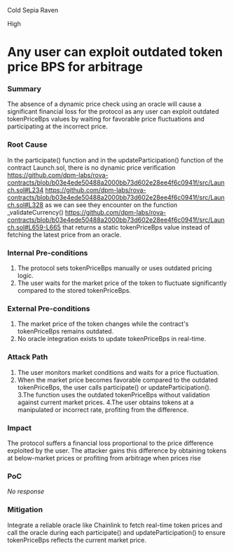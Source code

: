 Cold Sepia Raven

High

# Any user can exploit outdated token price BPS for arbitrage

### Summary

The absence of a dynamic price check using an oracle will cause a significant financial loss for the protocol as any user can exploit outdated tokenPriceBps values by waiting for favorable price fluctuations and participating at the incorrect price.

### Root Cause

In the participate() function and in the updateParticipation() function of the contract Launch.sol, there is no dynamic price verification https://github.com/dpm-labs/rova-contracts/blob/b03e4ede50488a2000bb73d602e28ee4f6c0941f/src/Launch.sol#L234 https://github.com/dpm-labs/rova-contracts/blob/b03e4ede50488a2000bb73d602e28ee4f6c0941f/src/Launch.sol#L328 as we can see they encounter on the function _validateCurrency() https://github.com/dpm-labs/rova-contracts/blob/b03e4ede50488a2000bb73d602e28ee4f6c0941f/src/Launch.sol#L659-L665  that returns a static tokenPriceBps value instead of fetching the latest price from an oracle. 

### Internal Pre-conditions

1. The protocol sets tokenPriceBps manually or uses outdated pricing logic.
2. The user waits for the market price of the token to fluctuate significantly compared to the stored tokenPriceBps.

### External Pre-conditions

1. The market price of the token changes while the contract's tokenPriceBps remains outdated.
2. No oracle integration exists to update tokenPriceBps in real-time.

### Attack Path

1. The user monitors market conditions and waits for a price fluctuation.
2. When the market price becomes favorable compared to the outdated tokenPriceBps, the user calls participate() or updateParticipation().
3.The function uses the outdated tokenPriceBps without validation against current market prices.
4.The user obtains tokens at a manipulated or incorrect rate, profiting from the difference.

### Impact

The protocol suffers a financial loss proportional to the price difference exploited by the user. The attacker gains this difference by obtaining tokens at below-market prices or profiting from arbitrage when prices rise

### PoC

_No response_

### Mitigation

Integrate a reliable oracle like Chainlink to fetch real-time token prices and call the oracle during each participate() and updateParticipation() to ensure tokenPriceBps reflects the current market price.